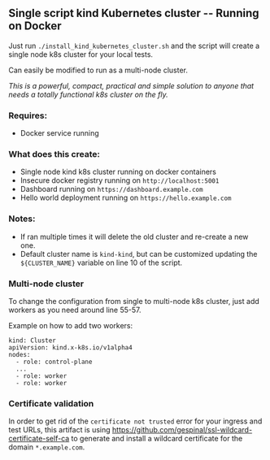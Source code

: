 ## Single script kind Kubernetes cluster -- Running on Docker

Just run `./install_kind_kubernetes_cluster.sh` and the script will create a single node k8s cluster for your local tests.

Can easily be modified to run as a multi-node cluster.

*This is a powerful, compact, practical and simple solution to anyone that needs a totally functional k8s cluster on the fly.*

### Requires:

- Docker service running

### What does this create:

- Single node kind k8s cluster running on docker containers
- Insecure docker registry running on `http://localhost:5001`
- Dashboard running on `https://dashboard.example.com`
- Hello world deployment running on `https://hello.example.com`

### Notes:

- If ran multiple times it will delete the old cluster and re-create a new one.
- Default cluster name is `kind-kind`, but can be customized updating the `${CLUSTER_NAME}` variable on line 10 of the script.

### Multi-node cluster

To change the configuration from single to multi-node k8s cluster, just add workers as you need around line 55-57.

Example on how to add two workers:

```
kind: Cluster
apiVersion: kind.x-k8s.io/v1alpha4
nodes:
  - role: control-plane
  ...
  - role: worker
  - role: worker
```

### Certificate validation

In order to get rid of the `certificate not trusted` error for your ingress and test URLs, this artifact is using https://github.com/gespinal/ssl-wildcard-certificate-self-ca to generate and install a wildcard certificate for the domain `*.example.com`.
